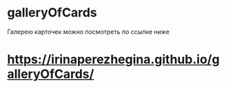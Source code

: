 # galleryOfCards
Галерею карточек можно посмотреть по ссылке ниже
# https://irinaperezhegina.github.io/galleryOfCards/
